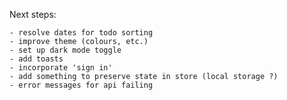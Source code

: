 Next steps:

    - resolve dates for todo sorting
    - improve theme (colours, etc.)
    - set up dark mode toggle
    - add toasts
    - incorporate 'sign in'
    - add something to preserve state in store (local storage ?)
    - error messages for api failing